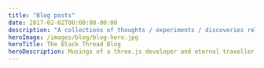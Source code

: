 ```yaml
---
title: "Blog posts"
date: 2017-02-02T00:00:00-00:00
description: "A collections of thoughts / experiments / discoveries relating to three.js, WebGL and web development"
heroImage: /images/blog/blog-hero.jpg
heroTitle: The Black Thread Blog
heroDescription: Musings of a three.js developer and eternal traveller
---
```


